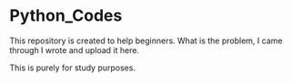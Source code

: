 # Python_Codes

This repository is created to help beginners. 
What is the problem, I came through I wrote and upload it here.

This is purely for study purposes.

